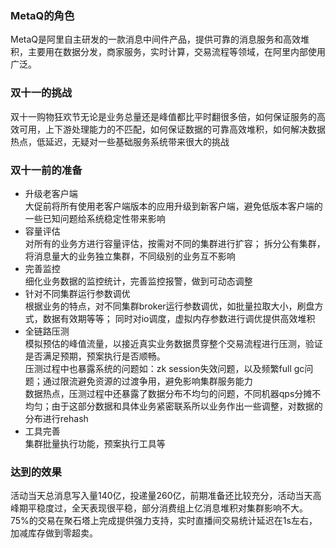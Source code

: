 ﻿### MetaQ的角色  
MetaQ是阿里自主研发的一款消息中间件产品，提供可靠的消息服务和高效堆积，主要用在数据分发，商家服务，实时计算，交易流程等领域，在阿里内部使用广泛。

### 双十一的挑战  
双十一购物狂欢节无论是业务总量还是峰值都比平时翻很多倍，如何保证服务的高效可用，上下游处理能力的不匹配，如何保证数据的可靠高效堆积，如何解决数据热点，低延迟，无疑对一些基础服务系统带来很大的挑战

### 双十一前的准备  
- 升级老客户端  
大促前将所有使用老客户端版本的应用升级到新客户端，避免低版本客户端的一些已知问题给系统稳定性带来影响  
- 容量评估  
对所有的业务方进行容量评估，按需对不同的集群进行扩容； 拆分公有集群，将消息量大的业务独立集群，不同级别的业务互不影响  
- 完善监控  
细化业务数据的监控统计，完善监控报警，做到可动态调整
- 针对不同集群运行参数调优  
根据业务的特点，对不同集群broker运行参数调优，如批量拉取大小，刷盘方式，数据有效期等等； 同时对io调度，虚拟内存参数进行调优提供高效堆积  
- 全链路压测  
模拟预估的峰值流量，以接近真实业务数据贯穿整个交易流程进行压测，验证是否满足预期，预案执行是否顺畅。  
压测过程中也暴露系统的问题如：zk session失效问题，以及频繁full gc问题；通过限流避免资源的过渡争用，避免影响集群服务能力  
数据热点，压测过程中还暴露了数据分布不均匀的问题，不同机器qps分摊不均匀；由于这部分数据和具体业务紧密联系所以业务作出一些调整，对数据的分布进行rehash  
- 工具完善  
集群批量执行功能，预案执行工具等  

### 达到的效果  
活动当天总消息写入量140亿，投递量260亿，前期准备还比较充分，活动当天高峰期平稳度过，全天表现很平稳，部分消费组上亿消息堆积对集群影响不大。75%的交易在聚石塔上完成提供强力支持，实时直播间交易统计延迟在1s左右，加减库存做到零超卖。

